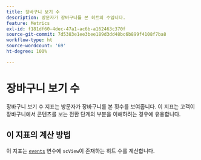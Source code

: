 ```yaml
---
title: 장바구니 보기 수
description: 방문자가 장바구니를 본 히트의 수입니다.
feature: Metrics
exl-id: f181df60-4dec-47a1-ac6b-a162463c370f
source-git-commit: 7d5383e1ee3bee189d3dd48bc6b899f4108f7ba8
workflow-type: ht
source-wordcount: '69'
ht-degree: 100%

---
```


# 장바구니 보기 수

장바구니 보기 수 지표는 방문자가 장바구니를 본 횟수를 보여줍니다. 이 지표는 고객이 장바구니에서 콘텐츠를 보는 전환 단계의 부분을 이해하려는 경우에 유용합니다.

## 이 지표의 계산 방법

이 지표는 [`events`](/help/implement/vars/page-vars/events/events-overview.md) 변수에 `scView`이 존재하는 히트 수를 계산합니다.
